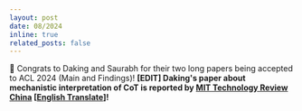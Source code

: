 ```yaml
---
layout: post
date: 08/2024
inline: true
related_posts: false
---
```


:tada: Congrats to Daking and Saurabh for their two long papers being accepted to ACL 2024 (Main and Findings)! **[EDIT] Daking's paper about mechanistic interpretation of CoT is reported by <a href="https://www.mittrchina.com/news/detail/13615">MIT Technology Review China</a> [<a href="../mittc-rai-yao-2024/">English Translate</a>]!**